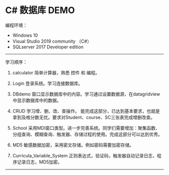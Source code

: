 # C# 数据库 DEMO
编程环境：
- Windows 10
- Visual Studio 2019 community （C#）
- SQLserver 2017 Developer edition

----------------------------

学习顺序：

1. calculator 简单计算器，熟悉 控件 和 编程。

2. Login 登录系统。学习连接数据库。

3. DBdemo 窗口显示数据库中的内容。学习通过设置数据源，在datagridview中显示数据库中的数据。

4. CRUD 学习增、删、改、查操作。 能完成这部分，已达到基本要求，也就是拿到及格分数无忧。要求对Student、course、SC三张表完成增删改查。

5. School 采用MDI窗口类型。进一步完善系统。同学们需要增加：聚集函数、分组查询、模糊查询、触发器、存储过程的使用。完成这部分可以达到优秀。

5. MD5 敏感数据加密，采用密文存储。例如密码需要加密存储。

6. Curricula_Variable_System 正则表达式，验证码，触发器自动记录日志，程序记录日志，MD5加密。

---------------------------------



